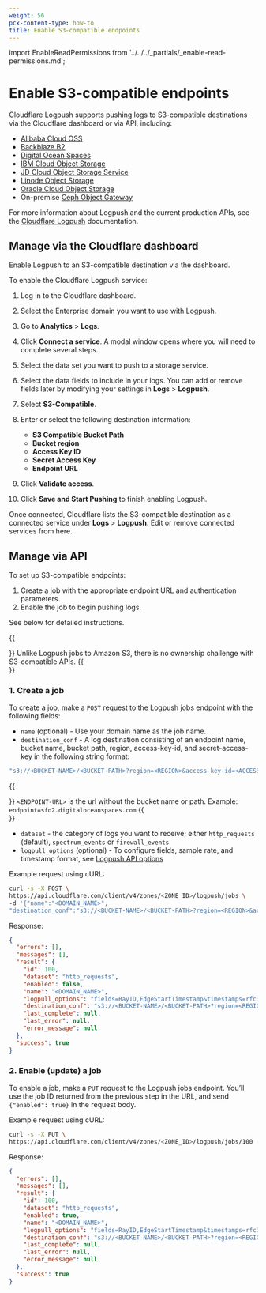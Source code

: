 ```yaml
---
weight: 56
pcx-content-type: how-to
title: Enable S3-compatible endpoints
---
```


import EnableReadPermissions from '../../../_partials/_enable-read-permissions.md';

# Enable S3-compatible endpoints

Cloudflare Logpush supports pushing logs to S3-compatible destinations via the Cloudflare dashboard or via API, including:

- [Alibaba Cloud OSS](https://www.alibabacloud.com/help/doc-detail/64919.htm#title-37m-7gl-xy2)
- [Backblaze B2](https://www.backblaze.com/b2/docs/s3_compatible_api.html)
- [Digital Ocean Spaces](https://www.digitalocean.com/docs/spaces/)
- [IBM Cloud Object Storage](https://cloud.ibm.com/apidocs/cos/cos-compatibility)
- [JD Cloud Object Storage Service](https://docs.jdcloud.com/en/object-storage-service/introduction-2)
- [Linode Object Storage](https://www.linode.com/products/object-storage/)
- [Oracle Cloud Object Storage](https://docs.cloud.oracle.com/en-us/iaas/Content/Object/Tasks/s3compatibleapi.htm)
- On-premise [Ceph Object Gateway](https://docs.ceph.com/en/latest/radosgw/s3/)

For more information about Logpush and the current production APIs, see the [Cloudflare Logpush](/get-started/) documentation.

## Manage via the Cloudflare dashboard

Enable Logpush to an S3-compatible destination via the dashboard.

To enable the Cloudflare Logpush service:

1. Log in to the Cloudflare dashboard.

1. Select the Enterprise domain you want to use with Logpush.

1. Go to **Analytics** > **Logs**.

1. Click **Connect a service**. A modal window opens where you will need to complete several steps.

1. Select the data set you want to push to a storage service.

1. Select the data fields to include in your logs. You can add or remove fields later by modifying your settings in **Logs** > **Logpush**.

1. Select **S3-Compatible**.

1. Enter or select the following destination information:

   - **S3 Compatible Bucket Path**
   - **Bucket region**
   - **Access Key ID**
   - **Secret Access Key**
   - **Endpoint URL**

1. Click **Validate access**.

1. Click **Save and Start Pushing** to finish enabling Logpush.

Once connected, Cloudflare lists the S3-compatible destination as a connected service under **Logs** > **Logpush**. Edit or remove connected services from here.

## Manage via API

To set up S3-compatible endpoints:

1. Create a job with the appropriate endpoint URL and authentication parameters.
1. Enable the job to begin pushing logs.

See below for detailed instructions.

{{<Aside type="note" header="Note">}}
Unlike Logpush jobs to Amazon S3, there is no ownership challenge with S3-compatible APIs.
{{</Aside>}}

<EnableReadPermissions />

### 1. Create a job

To create a job, make a `POST` request to the Logpush jobs endpoint with the following fields:

- `name` (optional) - Use your domain name as the job name.
- `destination_conf` - A log destination consisting of an endpoint name, bucket name, bucket path, region, access-key-id, and secret-access-key in the following string format:

```bash
"s3://<BUCKET-NAME>/<BUCKET-PATH>?region=<REGION>&access-key-id=<ACCESS-KEY-ID>&secret-access-key=<SECRET-ACCESS-KEY>&endpoint=<ENDPOINT-URL>"
```

{{<Aside type="note" header="Note">}}
`<ENDPOINT-URL>` is the url without the bucket name or path. Example: `endpoint=sfo2.digitaloceanspaces.com`
{{</Aside>}}

- `dataset` - the category of logs you want to receive; either `http_requests` (default), `spectrum_events` or `firewall_events`
- `logpull_options` (optional) - To configure fields, sample rate, and timestamp format, see [Logpush API options](/get-started/logpush-configuration-api/understanding-logpush-api#options)

Example request using cURL:

```bash
curl -s -X POST \
https://api.cloudflare.com/client/v4/zones/<ZONE_ID>/logpush/jobs \
-d '{"name":"<DOMAIN_NAME>",
"destination_conf":"s3://<BUCKET-NAME>/<BUCKET-PATH>?region=<REGION>&access-key-id=<ACCESS-KEY-ID>&secret-access-key=<SECRET-ACCESS-KEY>&endpoint=<ENDPOINT-URL>", "logpull_options":"fields=RayID,EdgeStartTimestamp&timestamps=rfc3339", "dataset":"http_requests"}' | jq .
```

Response:

```json
{
  "errors": [],
  "messages": [],
  "result": {
    "id": 100,
    "dataset": "http_requests",
    "enabled": false,
    "name": "<DOMAIN_NAME>",
    "logpull_options": "fields=RayID,EdgeStartTimestamp&timestamps=rfc3339",
    "destination_conf": "s3://<BUCKET-NAME>/<BUCKET-PATH>?region=<REGION>&access-key-id=<ACCESS-KEY-ID>&secret-access-key=<SECRET-ACCESS-KEY>&endpoint=<ENDPOINT-URL>",
    "last_complete": null,
    "last_error": null,
    "error_message": null
  },
  "success": true
}
```

### 2. Enable (update) a job

To enable a job, make a `PUT` request to the Logpush jobs endpoint. You’ll use the job ID returned from the previous step in the URL, and send `{"enabled": true}` in the request body.

Example request using cURL:

```bash
curl -s -X PUT \
https://api.cloudflare.com/client/v4/zones/<ZONE_ID>/logpush/jobs/100 -d'{"enabled":true}' | jq .
```

Response:

```json
{
  "errors": [],
  "messages": [],
  "result": {
    "id": 100,
    "dataset": "http_requests",
    "enabled": true,
    "name": "<DOMAIN_NAME>",
    "logpull_options": "fields=RayID,EdgeStartTimestamp&timestamps=rfc3339",
    "destination_conf": "s3://<BUCKET-NAME>/<BUCKET-PATH>?region=<REGION>&access-key-id=<ACCESS-KEY-ID>&secret-access-key=<SECRET-ACCESS-KEY>&endpoint=<ENDPOINT-URL>",
    "last_complete": null,
    "last_error": null,
    "error_message": null
  },
  "success": true
}
```